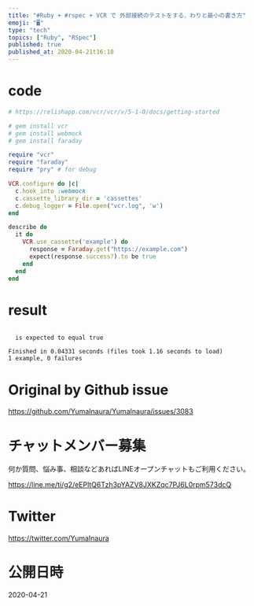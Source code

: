 ```yaml
---
title: "#Ruby + #rspec + VCR で 外部接続のテストをする、わりと最小の書き方"
emoji: "🖥"
type: "tech"
topics: ["Ruby", "RSpec"]
published: true
published_at: 2020-04-21t16:18
---
```


# code

```rb
# https://relishapp.com/vcr/vcr/v/5-1-0/docs/getting-started

# gem install vcr
# gem install webmock
# gem install faraday

require "vcr"
require "faraday"
require "pry" # for debug

VCR.configure do |c|
  c.hook_into :webmock
  c.cassette_library_dir = 'cassettes'
  c.debug_logger = File.open("vcr.log", 'w')
end

describe do
  it do
    VCR.use_cassette('example') do
      response = Faraday.get("https://example.com")
      expect(response.success?).to be true
    end
  end
end

```

# result

```

  is expected to equal true

Finished in 0.04331 seconds (files took 1.16 seconds to load)
1 example, 0 failures
```

# Original by Github issue

https://github.com/YumaInaura/YumaInaura/issues/3083











<!-- Update From Qiita API -->

# チャットメンバー募集


何か質問、悩み事、相談などあればLINEオープンチャットもご利用ください。

https://line.me/ti/g2/eEPltQ6Tzh3pYAZV8JXKZqc7PJ6L0rpm573dcQ





# Twitter


https://twitter.com/YumaInaura


<!-- Update From Qiita API -->



# 公開日時

2020-04-21
